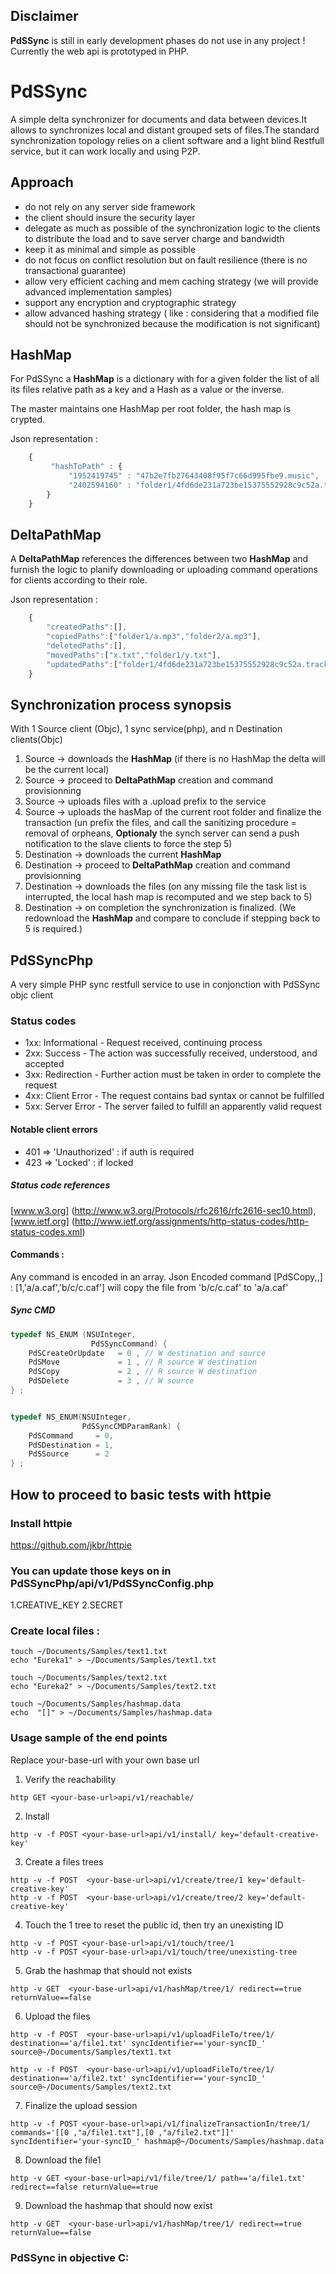 ## Disclaimer ##
**PdSSync** is still in early development phases do not use in any project !
Currently the web api is prototyped in PHP.

# PdSSync #

A simple delta synchronizer for documents and data between devices.It allows to synchronizes local and distant grouped sets of files.The standard synchronization topology relies on a client software and a light blind Restfull service, but it can work locally and using P2P.

## Approach ##

- do not rely on any server side framework
- the client should insure the security layer
- delegate as much as possible of the synchronization logic to the clients to distribute the load and to save server charge and bandwidth
- keep it as minimal and simple as possible
- do not focus on conflict resolution but on fault resilience (there is no transactional guarantee)
- allow very efficient caching and mem caching strategy (we will provide advanced implementation samples)
- support any encryption and cryptographic strategy
- allow advanced hashing strategy ( like : considering that a modified file should not be synchronized because the modification is not significant)

## HashMap  ##

For PdSSync a **HashMap** is a dictionary with for a given folder the list of all its files relative path as a key and a Hash as a value or the inverse.

The master maintains one HashMap per root folder, the hash map is crypted.

Json representation :

```javascript
	{
		 "hashToPath" : {
    		 "1952419745" : "47b2e7fb27643408f95f7c66d995fbe9.music",
    		 "2402594160" : "folder1/4fd6de231a723be15375552928c9c52a.track",
  		}
	}
```
## DeltaPathMap ##

A **DeltaPathMap** references the differences between two **HashMap** and furnish the logic to planify downloading or uploading command operations for clients according to their role.

Json representation :

```javascript
	{
		"createdPaths":[],
		"copiedPaths":["folder1/a.mp3","folder2/a.mp3"],
		"deletedPaths":[],
		"movedPaths":["x.txt","folder1/y.txt"],
		"updatedPaths":["folder1/4fd6de231a723be15375552928c9c52a.track"],
	}
```

## Synchronization process synopsis ##

With 1 Source client (Objc), 1 sync service(php), and n Destination clients(Objc)

1. Source -> downloads the **HashMap** (if there is no HashMap the delta will be the current local)
2. Source -> proceed to **DeltaPathMap** creation and command provisionning
3. Source -> uploads files with a .upload prefix to the service
4. Source -> uploads the hasMap of the current root folder and finalize the transaction (un prefix the files, and call the sanitizing procedure =  removal of orpheans, **Optionaly** the synch server can send a push notification to the slave clients to force the step 5)
5. Destination -> downloads the current **HashMap**
6. Destination -> proceed to **DeltaPathMap** creation and command provisionning
7. Destination -> downloads the files (on any missing file the task list is interrupted, the local hash map is recomputed and we step back to 5)
8. Destination -> on completion the synchronization is finalized. (We redownload the **HashMap** and compare to conclude if stepping back to 5 is required.)


## PdSSyncPhp ##
A very simple PHP sync restfull service to use in conjonction with PdSSync objc client

### Status codes ###

* 1xx: Informational - Request received, continuing process
* 2xx: Success - The action was successfully received, understood, and accepted
* 3xx: Redirection - Further action must be taken in order to complete the request
* 4xx: Client Error - The request contains bad syntax or cannot be fulfilled
* 5xx: Server Error - The server failed to fulfill an apparently valid request

#### Notable client errors ####

* 401 => 'Unauthorized' : if auth is required
* 423 => 'Locked' : if locked

##### Status code references ####
[www.w3.org] (http://www.w3.org/Protocols/rfc2616/rfc2616-sec10.html), [www.ietf.org] (http://www.ietf.org/assignments/http-status-codes/http-status-codes.xml)

#### Commands  : ####

Any command is encoded in an array.
Json Encoded command [PdSCopy,<PdSDestination>,<PdSSource>] : [1,'a/a.caf','b/c/c.caf'] will copy the file from 'b/c/c.caf' to 'a/a.caf'

##### Sync CMD ####
```c
typedef NS_ENUM (NSUInteger,
                  PdSSyncCommand) {
    PdSCreateOrUpdate   = 0 , // W destination and source
    PdSMove             = 1 , // R source W destination
    PdSCopy             = 2 , // R source W destination
    PdSDelete           = 3 , // W source
} ;


typedef NS_ENUM(NSUInteger,
                PdSSyncCMDParamRank) {
    PdSCommand     = 0,
    PdSDestination = 1,
    PdSSource      = 2
} ;

```

## How to proceed to basic tests with httpie ##

### Install httpie ###
https://github.com/jkbr/httpie

### You can update those keys on  in PdSSyncPhp/api/v1/PdSSyncConfig.php ###

1.CREATIVE_KEY
2.SECRET

### Create local files : ###

```shell
touch ~/Documents/Samples/text1.txt
echo "Eureka1" > ~/Documents/Samples/text1.txt

touch ~/Documents/Samples/text2.txt
echo "Eureka2" > ~/Documents/Samples/text2.txt

touch ~/Documents/Samples/hashmap.data
echo  "[]" > ~/Documents/Samples/hashmap.data
```

###  Usage sample of the end points ###

Replace your-base-url with your own base url

1.  Verify the reachability
```shell
http GET <your-base-url>api/v1/reachable/
```

2.  Install
```shell
http -v -f POST <your-base-url>api/v1/install/ key='default-creative-key'
```

3. Create a files trees
```shell
http -v -f POST  <your-base-url>api/v1/create/tree/1 key='default-creative-key'
http -v -f POST  <your-base-url>api/v1/create/tree/2 key='default-creative-key'
```

4. Touch the 1 tree to reset the public id, then try an unexisting ID
```shell
http -v -f POST <your-base-url>api/v1/touch/tree/1
http -v -f POST <your-base-url>api/v1/touch/tree/unexisting-tree
```
5. Grab the hashmap that should not exists
```shell
http -v GET  <your-base-url>api/v1/hashMap/tree/1/ redirect==true returnValue==false
```
6. Upload the files
```shell
http -v -f POST  <your-base-url>api/v1/uploadFileTo/tree/1/ destination=='a/file1.txt' syncIdentifier=='your-syncID_' source@~/Documents/Samples/text1.txt
```

```shell
http -v -f POST  <your-base-url>api/v1/uploadFileTo/tree/1/ destination=='a/file2.txt' syncIdentifier=='your-syncID_' source@~/Documents/Samples/text2.txt
```

7. Finalize the upload session
```shell
http -v -f POST <your-base-url>api/v1/finalizeTransactionIn/tree/1/ commands='[[0 ,"a/file1.txt"],[0 ,"a/file2.txt"]]' syncIdentifier='your-syncID_' hashmap@~/Documents/Samples/hashmap.data
```
8. Download the file1
```shell
http -v GET <your-base-url>api/v1/file/tree/1/ path=='a/file1.txt' redirect==false returnValue==true
```

9. Download the hashmap that should now exist
```shell
http -v GET  <your-base-url>api/v1/hashMap/tree/1/ redirect==true returnValue==false
```

### PdSSync in objective C: ###

```objc

```
